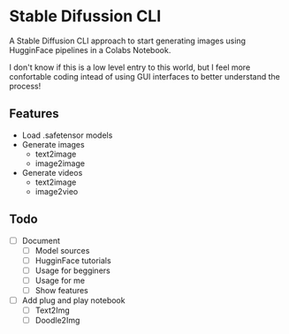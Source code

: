 # Stable Difussion CLI
A Stable Diffusion CLI approach to start generating images using HugginFace pipelines in a Colabs Notebook.

I don't know if this is a low level entry to this world, but I feel more confortable coding intead of using GUI interfaces to better understand the process!

## Features
- Load .safetensor models
- Generate images
    - text2image
    - image2image
- Generate videos
    - text2image
    - image2vieo

## Todo
- [ ] Document
    - [ ] Model sources
    - [ ] HugginFace tutorials
    - [ ] Usage for begginers
    - [ ] Usage for me
    - [ ] Show features
- [ ] Add plug and play notebook
    - [ ] Text2Img
    - [ ] Doodle2Img
